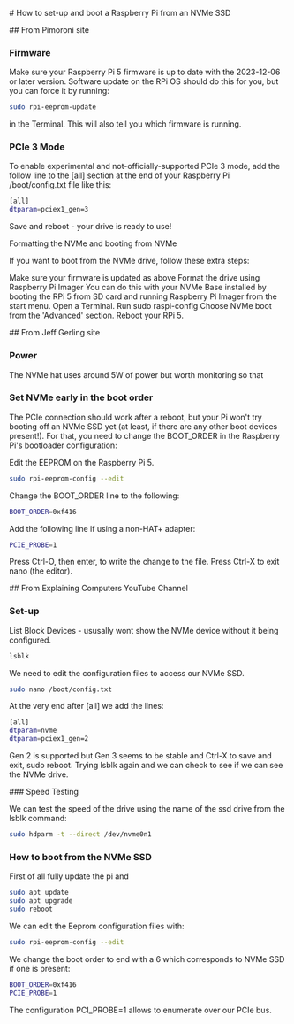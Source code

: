 # How to set-up and boot a Raspberry Pi from an NVMe SSD 

## From Pimoroni site 

### Firmware

Make sure your Raspberry Pi 5 firmware is up to date with the 2023-12-06 or later version. Software update on the RPi OS should do this for you, but you can force it by running: 

```bash
sudo rpi-eeprom-update 
```

in the Terminal. This will also tell you which firmware is running. 

 
### PCIe 3 Mode

To enable experimental and not-officially-supported PCIe 3 mode, add the follow line to the [all] section at the end of your Raspberry Pi /boot/config.txt file like this:

```bash
[all]
dtparam=pciex1_gen=3
```

Save and reboot - your drive is ready to use!

Formatting the NVMe and booting from NVMe

If you want to boot from the NVMe drive, follow these extra steps:

Make sure your firmware is updated as above
Format the drive using Raspberry Pi Imager
You can do this with your NVMe Base installed by booting the RPi 5 from SD card and running Raspberry Pi Imager from the start menu.
Open a Terminal.
Run sudo raspi-config 
Choose NVMe boot from the 'Advanced' section.
Reboot your RPi 5.


## From Jeff Gerling site 

### Power 

The NVMe hat uses around 5W of power but worth monitoring so that 

### Set NVMe early in the boot order

The PCIe connection should work after a reboot, but your Pi won't try booting off an NVMe SSD yet (at least, if there are any other boot devices present!). For that, you need to change the BOOT_ORDER in the Raspberry Pi's bootloader configuration:

Edit the EEPROM on the Raspberry Pi 5.

```bash
sudo rpi-eeprom-config --edit
```

Change the BOOT_ORDER line to the following:
```bash 
BOOT_ORDER=0xf416
```
Add the following line if using a non-HAT+ adapter:
```bash 
PCIE_PROBE=1
```
Press Ctrl-O, then enter, to write the change to the file.
Press Ctrl-X to exit nano (the editor).



## From Explaining Computers YouTube Channel 

### Set-up

List Block Devices - ususally wont show the NVMe device without it being configured. 
```bash 
lsblk
```
We need to edit the configuration files to access our NVMe SSD. 
```bash 
sudo nano /boot/config.txt
```

At the very end after [all] we add the lines: 

```bash 
[all]
dtparam=nvme
dtparam=pciex1_gen=2 
```
Gen 2 is supported but Gen 3 seems to be stable and 
Ctrl-X to save and exit, sudo reboot. Trying lsblk again and we can check to see if we can see the NVMe drive. 

### Speed Testing 

We can test the speed of the drive using the name of the ssd drive from the lsblk command: 

```bash 
sudo hdparm -t --direct /dev/nvme0n1
```

### How to boot from the NVMe SSD 

First of all fully update the pi and 

```bash
sudo apt update 
sudo apt upgrade 
sudo reboot 
```

We can edit the Eeprom configuration files with: 

```bash 
sudo rpi-eeprom-config --edit
```

We change the boot order to end with a 6 which corresponds to NVMe SSD if one is present: 

```bash
BOOT_ORDER=0xf416
PCIE_PROBE=1
```

The configuration PCI_PROBE=1 allows to enumerate over our PCIe bus. 